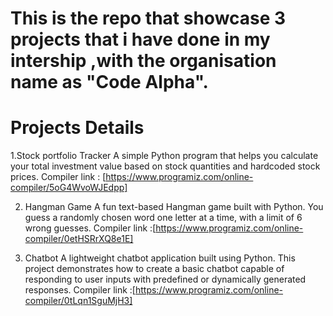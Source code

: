 # This is the repo that showcase 3 projects that i have done in my intership ,with the organisation name as "Code Alpha".

# Projects Details
1.Stock portfolio Tracker
A simple Python program that helps you calculate your total investment value based on stock quantities and hardcoded stock prices.
Compiler link : [https://www.programiz.com/online-compiler/5oG4WvoWJEdpp]

2. Hangman Game
A fun text-based Hangman game built with Python. You guess a randomly chosen word one letter at a time, with a limit of 6 wrong guesses.
Compiler link :[https://www.programiz.com/online-compiler/0etHSRrXQ8e1E]

4. Chatbot
A lightweight chatbot application built using Python. This project demonstrates how to create a basic chatbot capable of responding to user inputs with predefined or dynamically generated responses.
Compiler link :[https://www.programiz.com/online-compiler/0tLqn1SguMjH3]
